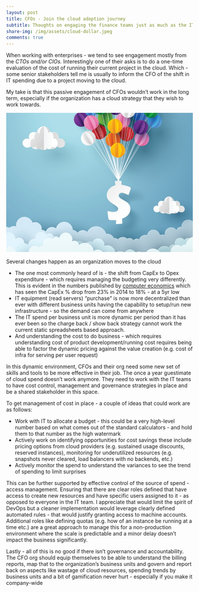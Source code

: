 ```yaml
---
layout: post
title: CFOs - Join the cloud adoption journey
subtitle: Thoughts on engaging the finance teams just as much as the IT teams to execute on the cloud strategy
share-img: /img/assets/cloud-dollar.jpeg
comments: true
---
```


When working with enterprises - we tend to see engagement mostly from the *CTOs and/or CIOs.* Interestingly one of their asks is to do a one-time evaluation of the cost of running their current project in the cloud. Which - some senior stakeholders tell me is usually to inform the CFO of the shift in IT spending due to a project moving to the cloud. 

My take is that this passive engagement of CFOs wouldn’t work in the long term, especially if the organization has a cloud strategy that they wish to work towards. 

![Cloud Finance](/img/assets/cloud-dollar.jpg )

Several changes happen as an organization moves to the cloud
*  The one most commonly heard of is - the shift from CapEx to Opex expenditure - which requires managing the budgeting very differently. This is evident in the numbers published by [computer economics](https://www.computereconomics.com/page.cfm?name=it%20spending%20and%20staffing%20study) which has seen the CapEx % drop from 23% in 2014 to 18% - at a 5yr low 
*  IT equipment (read servers) “purchase” is now more decentralized than ever with different business units having the capability to setup/run new infrastructure - so the demand can come from anywhere
*  The IT spend per business unit is more dynamic per period than it has ever been so the charge back / show back strategy cannot work the current static spreadsheets based approach.
*  And understanding the cost to do business - which requires understanding cost of product development/running cost requires being able to factor the dynamic pricing against the value creation (e.g. cost of infra for serving per user request)

In this dynamic environment, CFOs and their org need some new set of skills and tools to be more effective in their job. The once a year guestimate of cloud spend doesn’t work anymore. They need to work with the IT teams to have cost control, management and governance strategies in place and be a shared stakeholder in this space. 

To get management of cost in place - a couple of ideas that could work are as follows:
*  Work with IT to allocate a budget - this could be a very high-level number based on what comes out of the standard calculators - and hold them to that number as the high watermark
*  Actively work on identifying opportunities for cost savings these include pricing options from cloud providers (e.g. sustained usage discounts, reserved instances), monitoring for underutilized resources (e.g. snapshots never cleared, load balancers with no backends, etc.)
*  Actively monitor the spend to understand the variances to see the trend of spending to limit surprises

This can be further supported by effective control of the source of spend - access management. Ensuring that there are clear roles defined that have access to create new resources and have specific users assigned to it - as opposed to everyone in the IT team. I appreciate that would limit the spirit of DevOps but a cleaner implementation would leverage clearly defined automated rules - that would justify granting access to machine accounts. 
Additional roles like defining quotas (e.g. how of an instance be running at a time etc.) are a great approach to manage this for a non-production environment where the scale is predictable and a minor delay doesn’t impact the business significantly.

Lastly - all of this is no good if there isn’t governance and accountability. The CFO org should equip themselves to be able to understand the billing reports, map that to the organization’s business units and govern and report back on aspects like wastage of cloud resources, spending trends by business units and a bit of gamification never hurt - especially if you make it company-wide
